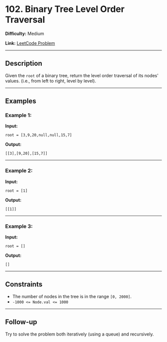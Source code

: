 # 102. Binary Tree Level Order Traversal

**Difficulty:** Medium

**Link:** [LeetCode Problem](https://leetcode.com/problems/binary-tree-level-order-traversal/)

---

## Description

Given the `root` of a binary tree, return the level order traversal of its nodes' values. (i.e., from left to right, level by level).

---

## Examples

### Example 1:

**Input:**

```plaintext
root = [3,9,20,null,null,15,7]
```

**Output:**

```plaintext
[[3],[9,20],[15,7]]
```

---

### Example 2:

**Input:**

```plaintext
root = [1]
```

**Output:**

```plaintext
[[1]]
```

---

### Example 3:

**Input:**

```plaintext
root = []
```

**Output:**

```plaintext
[]
```

---

## Constraints

- The number of nodes in the tree is in the range `[0, 2000]`.
- `-1000 <= Node.val <= 1000`

---

## Follow-up

Try to solve the problem both iteratively (using a queue) and recursively.

